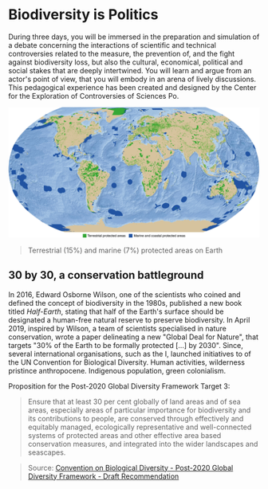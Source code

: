 # Biodiversity is Politics

During three days, you will be immersed in the preparation and simulation of a debate concerning the interactions of scientific and technical controversies related to the measure, the prevention of, and the fight against biodiversity loss, but also the cultural, economical, political and social stakes that are deeply intertwined. You will learn and argue from an actor's point of view, that you will embody in an arena of lively discussions. This pedagogical experience has been created and designed by the Center for the Exploration of Controversies of Sciences Po.

![](/media/PA.png)
> Terrestrial (15%) and marine (7%) protected areas on Earth

## 30 by 30, a conservation battleground

In 2016, Edward Osborne Wilson, one of the scientists who coined and defined the concept of biodiversity in the 1980s, published a new book titled _Half-Earth_, stating that half of the Earth's surface should be designated a human-free natural reserve to preserve biodiversity. In April 2019, inspired by Wilson, a team of scientists specialised in nature conservation, wrote a paper delineating a new "Global Deal for Nature", that targets "30% of the Earth to be formally protected [...] by 2030". Since, several international organisations, such as the I, launched initiatives to of the UN Convention for Biological Diversity. Human activities, wilderness pristince anthropocene. Indigenous population, green colonialism.

Proposition for the Post-2020 Global Diversity Framework Target 3:
> Ensure that at least 30 per cent globally of land areas and of sea areas, especially areas of particular importance for biodiversity and its contributions to people, are conserved through effectively and equitably managed, ecologically representative and well-connected systems of protected areas and other effective area based conservation measures, and integrated into the wider landscapes and seascapes.

> Source: [Convention on Biological Diversity - Post-2020 Global Diversity Framework - Draft Recommendation](https://www.cbd.int/doc/c/36ac/ae16/ff8fc251490eaa3184c70c06/wg2020-04-crp-06-add1-en.pdf)
